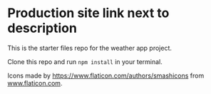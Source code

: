 # Production site link next to description

This is the starter files repo for the weather app project.

Clone this repo and run ```npm install``` in your terminal.

Icons made by https://www.flaticon.com/authors/smashicons from www.flaticon.com.
